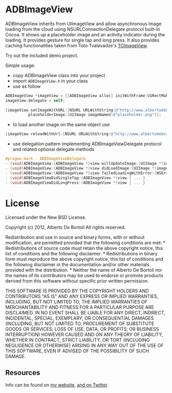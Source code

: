 # ADBImageView

ADBImageView inherits from UIImageView and allow asynchronous image loading from the cloud using NSURLConnectionDelegate protocol built-in Cocoa. 
It shows up a placeholder image and an activity indicator during the loading. It provides gesture for single tap and long press.
It also provides caching functionalities taken from Toto Tvalavadze's [TCImageView](https://github.com/totocaster/TCImageView).

Try out the included demo project.

Simple usage:

- copy ADBImageView class into your project
- import `ADBImageView.h` in your class
- use as follow

``` objective-c
ADBImageView *imageView = [[ADBImageView alloc] initWithFrame:CGRectMake(0.0, 0.0, 128.0, 128.0)];
imageView.delegate = self;
    
[imageView setImageWithURL:[NSURL URLWithString:@"http://www.albertodebortoli.it/GitHub/ADBImageView/H-Farm.jpg"]
          placeholderImage:[UIImage imageNamed:@"placeholder.png"]];
```

- to load another image on the same object use

``` objective-c
[imageView reloadWithUrl:[NSURL URLWithString:@"http://www.albertodebortoli.it/GitHub/ADBImageView/H-umus.jpg"]];
```

- use delegation pattern implementing ADBImageViewDelegate protocol and related optional delegate methods

``` objective-c
#pragma mark - ADBImageViewDelegate
- (void)ADBImageView:(ADBImageView *)view willUpdateImage:(UIImage *)image { ... }
- (void)ADBImageView:(ADBImageView *)view didLoadImage:(UIImage *)image { ... }
- (void)ADBImageView:(ADBImageView *)view failedLoadingWithError:(NSError *)error { ... }
- (void)ADBImageViewDidSingleTap:(ADBImageView *)view { ... }
- (void)ADBImageViewDidLongPress:(ADBImageView *)view { ... }
```

# License

Licensed under the New BSD License.

Copyright (c) 2012, Alberto De Bortoli
All rights reserved.

Redistribution and use in source and binary forms, with or without
modification, are permitted provided that the following conditions are met:
    * Redistributions of source code must retain the above copyright
      notice, this list of conditions and the following disclaimer.
    * Redistributions in binary form must reproduce the above copyright
      notice, this list of conditions and the following disclaimer in the
      documentation and/or other materials provided with the distribution.
    * Neither the name of Alberto De Bortoli nor the
      names of its contributors may be used to endorse or promote products
      derived from this software without specific prior written permission.

THIS SOFTWARE IS PROVIDED BY THE COPYRIGHT HOLDERS AND CONTRIBUTORS "AS IS" AND
ANY EXPRESS OR IMPLIED WARRANTIES, INCLUDING, BUT NOT LIMITED TO, THE IMPLIED
WARRANTIES OF MERCHANTABILITY AND FITNESS FOR A PARTICULAR PURPOSE ARE
DISCLAIMED. IN NO EVENT SHALL <COPYRIGHT HOLDER> BE LIABLE FOR ANY
DIRECT, INDIRECT, INCIDENTAL, SPECIAL, EXEMPLARY, OR CONSEQUENTIAL DAMAGES
(INCLUDING, BUT NOT LIMITED TO, PROCUREMENT OF SUBSTITUTE GOODS OR SERVICES;
LOSS OF USE, DATA, OR PROFITS; OR BUSINESS INTERRUPTION) HOWEVER CAUSED AND
ON ANY THEORY OF LIABILITY, WHETHER IN CONTRACT, STRICT LIABILITY, OR TORT
(INCLUDING NEGLIGENCE OR OTHERWISE) ARISING IN ANY WAY OUT OF THE USE OF THIS
SOFTWARE, EVEN IF ADVISED OF THE POSSIBILITY OF SUCH DAMAGE.

## Resources

Info can be found on [my website](http://www.albertodebortoli.it), [and on Twitter](http://twitter.com/albertodebo).
